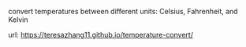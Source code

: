 convert temperatures between different units: Celsius, Fahrenheit, and Kelvin 

url: https://teresazhang11.github.io/temperature-convert/

